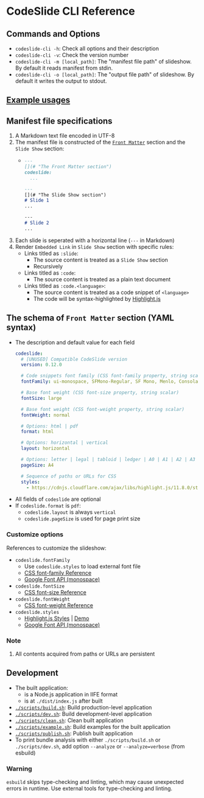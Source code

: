 # CodeSlide CLI Reference

## Commands and Options
- `codeslide-cli -h`: Check all options and their description
- `codeslide-cli -v`: Check the version number
- `codeslide-cli -m [local_path]`: The "manifest file path" of slideshow.
By default it reads manifest from stdin.
- `codeslide-cli -o [local_path]`: The "output file path" of slideshow. By default it writes the output to stdout.

## [Example usages](https://github.com/AsherJingkongChen/codeslide/tree/main/app/cli/examples/)

## Manifest file specifications
1. A Markdown text file encoded in UTF-8
2. The manifest file is constructed of the [`Front Matter`](#the-schema-of-front-matter-section-yaml-syntax) section and the `Slide Show` section:
   - ```md
     ---
     [](# "The Front Matter section")
     codeslide:
       ...

     ---
     [](# "The Slide Show section")
     # Slide 1
     ...

     ---
     # Slide 2
     ...
     ```
3. Each slide is seperated with a horizontal line (`---` in Markdown)
4. Render `Embedded Link` in `Slide Show` section with specific rules:
   - Links titled as `:slide`:
      - The source content is treated as a `Slide Show` section
      - Recursively
   - Links titled as `:code`:
      - The source content is treated as a plain text document
   - Links titled as `:code.<language>`:
      - The source content is treated as a code snippet of `<language>`
      - The code will be syntax-highlighted by [Highlight.js](https://github.com/highlightjs/highlight.js)

## The schema of `Front Matter` section (YAML syntax)
- The description and default value for each field
   ```yaml
   codeslide:
     # [UNUSED] Compatible CodeSlide version
     version: 0.12.0

     # Code snippets font family (CSS font-family property, string scalar)
     fontFamily: ui-monospace, SFMono-Regular, SF Mono, Menlo, Consolas, Liberation Mono, monospace

     # Base font weight (CSS font-size property, string scalar)
     fontSize: large

     # Base font weight (CSS font-weight property, string scalar)
     fontWeight: normal

     # Options: html | pdf
     format: html

     # Options: horizontal | vertical
     layout: horizontal

     # Options: letter | legal | tabloid | ledger | A0 | A1 | A2 | A3 | A4 | A5 | A6
     pageSize: A4

     # Sequence of paths or URLs for CSS 
     styles:
       - https://cdnjs.cloudflare.com/ajax/libs/highlight.js/11.8.0/styles/github-dark-dimmed.min.css
   ```
- All fields of `codeslide` are optional
- If `codeslide.format` is `pdf`:
  - `codeslide.layout` is always `vertical`
  - `codeslide.pageSize` is used for page print size

### Customize options
References to customize the slideshow:
  - `codeslide.fontFamily`
    - Use `codeslide.styles` to load external font file
    - [CSS font-family Reference](https://developer.mozilla.org/en-US/docs/Web/CSS/font-family)
    - [Google Font API (monospace)](https://fonts.google.com/?category=Monospace)
  - `codeslide.fontSize`
    - [CSS font-size Reference](https://developer.mozilla.org/en-US/docs/Web/CSS/font-size)
  - `codeslide.fontWeight`
    - [CSS font-weight Reference](https://developer.mozilla.org/en-US/docs/Web/CSS/font-weight)
  - `codeslide.styles`
    - [Highlight.js Styles](https://cdnjs.com/libraries/highlight.js) | [Demo](https://highlightjs.org/static/demo/)
    - [Google Font API (monospace)](https://fonts.google.com/?category=Monospace)

### Note
1. All contents acquired from paths or URLs are persistent

## Development
- The built application:
  - is a Node.js application in IIFE format
  - is at `./dist/index.js` after built
- [`./scripts/build.sh`](https://github.com/AsherJingkongChen/codeslide/blob/main/app/cli/scripts/build.sh): Build production-level application
- [`./scripts/dev.sh`](https://github.com/AsherJingkongChen/codeslide/blob/main/app/cli/scripts/dev.sh): Build development-level application
- [`./scripts/clean.sh`](https://github.com/AsherJingkongChen/codeslide/blob/main/app/cli/scripts/clean.sh): Clean built application
- [`./scripts/example.sh`](https://github.com/AsherJingkongChen/codeslide/blob/main/app/cli/scripts/example.sh): Build examples for the built application
- [`./scripts/publish.sh`](https://github.com/AsherJingkongChen/codeslide/blob/main/app/cli/scripts/publish.sh): Publish built application
- To print bundle analysis with either `./scripts/build.sh` or `./scripts/dev.sh`, add option `--analyze` or `--analyze=verbose` (from esbuild)

### Warning
`esbuild` skips type-checking and linting, which may cause unexpected errors in runtime. Use external tools for type-checking and linting.
